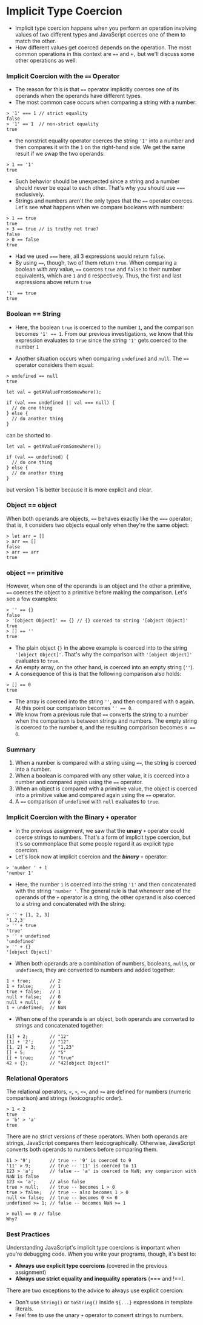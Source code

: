# Implicit Type Coercion

- Implicit type coercion happens when you perform an operation involving values of two different types and JavaScript coerces one of them to match the other.
- How different values get coerced depends on the operation. The most common operations in this context are `==` and `+,` but we'll discuss some other operations as well:

### Implicit Coercion with the `==` Operator

- The reason for this is that `==` operator implicitly coerces one of its operands when the operands have different types.
- The most common case occurs when comparing a string with a number:

```
> '1' === 1 // strict equality
false
> '1' == 1  // non-strict equality
true
```

- the nonstrict equality operator coerces the string `'1'` into a number and then compares it with the `1` on the right-hand side. We get the same result if we swap the two operands:

```
> 1 == '1'
true
```

-  Such behavior should be unexpected since a string and a number should never be equal to each other. That's why you should use `===` exclusively.
- Strings and numbers aren't the only types that the `==` operator coerces. Let's see what happens when we compare booleans with numbers:

```
> 1 == true
true
> 3 == true // is truthy not true? 
false
> 0 == false
true
```

- Had we used `===` here, all 3 expressions would return `false`. 
- By using `==`, though, two of them return `true`. When comparing a boolean with any value, `==` coerces `true` and `false` to their number equivalents, which are `1` and `0` respectively. Thus, the first and last expressions above return `true`

```
'1' == true
true
```

### Boolean == String

- Here, the boolean `true` is coerced to the number `1`, and the comparison becomes `'1' == 1`. From our previous investigations, we know that this expression evaluates to `true` since the string `'1'` gets coerced to the number `1`

- Another situation occurs when comparing `undefined` and `null`. The `==` operator considers them equal:

```
> undefined == null
true
```

```
let val = getAValueFromSomewhere();

if (val === undefined || val === null) {
  // do one thing
} else {
  // do another thing
}
```

can be shorted to

```
let val = getAValueFromSomewhere();

if (val == undefined) {
  // do one thing
} else {
  // do another thing
}
```

 but version 1 is better because it is more explicit and clear. 

### Object == object 

When both operands are objects, `==` behaves exactly like the `===` operator; that is, it considers two objects equal only when they're the same object:

```
> let arr = []
> arr == []
false
> arr == arr
true
```

### object == primitive 

However, when one of the operands is an object and the other a primitive, `==` coerces the object to a primitive before making the comparison. Let's see a few examples:

```
> '' == {}
false
> '[object Object]' == {} // {} coerced to string '[object Object]'
true
> [] == ''
true
```

- The plain object `{}` in the above example is coerced into to the string `'[object Object]'`. That's why the comparison with `'[object Object]'` evaluates to `true`. 
- An empty array, on the other hand, is coerced into an empty string (`''`).
- A consequence of this is that the following comparison also holds:

```
> [] == 0
true
```

-  The array is coerced into the string `''`, and then compared with `0` again. At this point our comparison becomes `'' == 0`. 
  - We know from a previous rule that `==` converts the string to a number when the comparison is between strings and numbers. The empty string is coerced to the number `0`, and the resulting comparison becomes `0 == 0`.

### Summary

1. When a number is compared with a string using `==`, the string is coerced into a number.
2. When a boolean is compared with any other value, it is coerced into a number and compared again using the `==` operator.
3. When an object is compared with a primitive value, the object is coerced into a primitive value and compared again using the `==` operator.
4. A `==` comparison of `undefined` with `null` evaluates to `true`.

### Implicit Coercion with the Binary `+` operator

- In the previous assignment, we saw that the **unary** `+` operator could coerce strings to numbers. That's a form of implicit type coercion, but it's so commonplace that some people regard it as explicit type coercion.
- Let's look now at implicit coercion and the ***binary*** `+` operator:	

```
> 'number ' + 1
'number 1'
```

- Here, the number `1` is coerced into the string `'1'` and then concatenated with the string `'number '`. The general rule is that whenever one of the operands of the `+` operator is a string, the other operand is also coerced to a string and concatenated with the string:

```
> '' + [1, 2, 3]
'1,2,3'
> '' + true
'true'
> '' + undefined
'undefined'
> '' + {}
'[object Object]'
```

- When both operands are a combination of numbers, booleans, `null`s, or `undefined`s, they are converted to numbers and added together:

```
1 + true;       // 2
1 + false;      // 1
true + false;   // 1
null + false;   // 0
null + null;    // 0
1 + undefined;  // NaN
```

- When one of the operands is an object, both operands are converted to strings and concatenated together:

```
[1] + 2;        // "12"
[1] + '2';      // "12"
[1, 2] + 3;     // "1,23"
[] + 5;         // "5"
[] + true;      // "true"
42 + {};        // "42[object Object]"
```

### Relational Operators

The relational operators, `<`, `>`, `<=`, and `>=` are defined for numbers (numeric comparison) and strings (lexicographic order).

```
> 1 < 2
true
> 'b' > 'a'
true
```

There are no strict versions of these operators. When both operands are strings, JavaScript compares them lexicographically. Otherwise, JavaScript converts both operands to numbers before comparing them.

```
11 > '9';       // true -- '9' is coerced to 9
'11' > 9;       // true -- '11' is coerced to 11
123 > 'a';      // false -- 'a' is coerced to NaN; any comparison with NaN is false
123 <= 'a';     // also false
true > null;    // true -- becomes 1 > 0
true > false;   // true -- also becomes 1 > 0
null <= false;  // true -- becomes 0 <= 0
undefined >= 1; // false -- becomes NaN >= 1
```

```
> null == 0 // false
Why?
```



### Best Practices

Understanding JavaScript's implicit type coercions is important when you're debugging code. When you write your programs, though, it's best to:

- **Always use explicit type coercions** (covered in the previous assignment)
- **Always use strict equality and inequality operators** (=== and !==).

There are two exceptions to the advice to always use explicit coercion:

- Don't use `String()` or `toString()` inside `${...}` expressions in template literals.
- Feel free to use the unary `+` operator to convert strings to numbers.